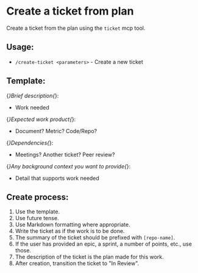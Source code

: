 # Create a ticket from plan

Create a ticket from the plan using the `ticket` mcp tool.

## Usage:
- `/create-ticket <parameters>` - Create a new ticket

## Template:
{*}Brief description{*}:

* Work needed

{*}Expected work product{*}:

* Document? Metric? Code/Repo?

{*}Dependencies{*}:

* Meetings? Another ticket? Peer review?

{*}Any background context you want to provide{*}:

* Detail that supports work needed

## Create process:
1. Use the template.
2. Use future tense.
3. Use Markdown formatting where appropriate.
4. Write the ticket as if the work is to be done.
5. The summary of the ticket should be prefixed with `[repo-name]`.
6. If the user has provided an epic, a sprint, a number of points, etc., use those.
7. The description of the ticket is the plan made for this work.
8. After creation, transition the ticket to "In Review".
